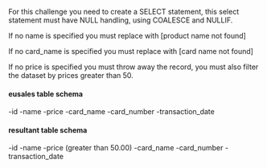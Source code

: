 For this challenge you need to create a SELECT statement, this select statement must have NULL handling, using COALESCE and NULLIF.

If no name is specified you must replace with [product name not found]

If no card_name is specified you must replace with [card name not found]

If no price is specified you must throw away the record, you must also filter the dataset by prices greater than 50.

#### eusales table schema

-id
-name
-price
-card_name
-card_number
-transaction_date

#### resultant table schema

-id
-name
-price (greater than 50.00)
-card_name
-card_number
-transaction_date
